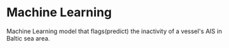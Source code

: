 # Machine Learning
Machine Learning model that flags(predict) the inactivity of a vessel's AIS in Baltic sea area.
